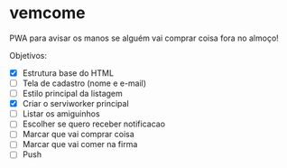 # vemcome
PWA para avisar os manos se alguém vai comprar coisa fora no almoço!

Objetivos:
- [x] Estrutura base do HTML
- [ ] Tela de cadastro (nome e e-mail)
- [ ] Estilo principal da listagem
- [x] Criar o serviworker principal
- [ ] Listar os amiguinhos
- [ ] Escolher se quero receber notificacao
- [ ] Marcar que vai comprar coisa
- [ ] Marcar que vai comer na firma
- [ ] Push
